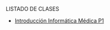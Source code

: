 LISTADO DE CLASES
- [Introducción Informática Médica P1](https://github.com/DahianaVargas99/InformaticaMedica/C1)
